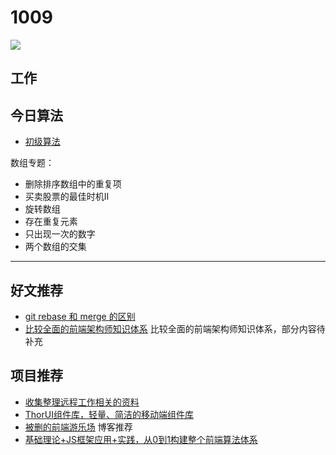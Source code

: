 
# 1009

![](http://h2.ioliu.cn/bing/SaguaroFamily_ZH-CN3845395676_1920x1080.jpg)

## 工作

## 今日算法

- [初级算法](https://leetcode-cn.com/leetbook/detail/top-interview-questions-easy/)

数组专题：

- 删除排序数组中的重复项
- 买卖股票的最佳时机II
- 旋转数组
- 存在重复元素
- 只出现一次的数字
- 两个数组的交集

---

## 好文推荐

- [git rebase 和 merge 的区别](https://github.com/sisterAn/JavaScript-Algorithms/issues/164)
- [比较全面的前端架构师知识体系](https://www.yuque.com/tamendujiaowojianxia/qt7l0y/zugx1t) 比较全面的前端架构师知识体系，部分内容待补充

## 项目推荐

- [收集整理远程工作相关的资料](https://github.com/greatghoul/remote-working) 
- [ThorUI组件库，轻量、简洁的移动端组件库](https://github.com/dingyong0214/ThorUI-uniapp) 
- [被删的前端游乐场](https://godbasin.github.io/front-end-playground) 博客推荐
- [基础理论+JS框架应用+实践，从0到1构建整个前端算法体系](https://github.com/sisterAn/JavaScript-Algorithms)
